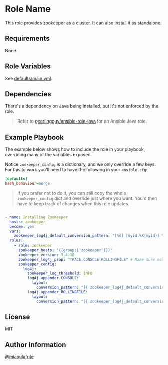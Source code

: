 Role Name
=========

This role provides zookeeper as a cluster.
It can also install it as standalone.

Requirements
------------

None.

Role Variables
--------------

See [defaults/main.yml](defaults/main.yml).

Dependencies
------------


There's a dependency on Java being installed, but it's not enforced by the role.

> Refer to [geerlingguy/ansible-role-java](https://github.com/geerlingguy/ansible-role-java) for an Ansible Java role.

Example Playbook
----------------


The example below shows how to include the role in your playbook, overriding many of the variables exposed.

Notice `zookeeper_config` is a dictionary, and we only override a few keys.
For this to work you'll need to have the following in your `ansible.cfg`: 

```ini
[defaults]
hash_behaviour=merge
```

> If you prefer not to do it, you can still copy the whole `zookeeper_config` dict and override just where you want.
You'd then have to keep track of changes when this role updates.

```yaml

- name: Installing ZooKeeper
  hosts: zookeeper
  become: yes
  vars:
    zookeeper_log4j_default_conversion_pattern: "[%d] [myid:%X{myid}] %p %m (%c)%n"
  roles:
    - role: zookeeper
      zookeeper_hosts: "{{groups['zookeeper']}}"
      zookeeper_version: 3.4.10
      zookeeper_log4j_prop: "TRACE,CONSOLE,ROLLINGFILE" # Make sure not to include any space in there
      zookeeper_config:
        log4j:
          zookeeper_log_threshold: INFO
          log4j_appender_CONSOLE:
            layout:
              conversion_pattern: "{{ zookeeper_log4j_default_conversion_pattern }}"
          log4j_appender_ROLLINGFILE:
            layout:
              conversion_pattern: "{{ zookeeper_log4j_default_conversion_pattern }}"
```

License
-------

MIT

Author Information
------------------

[@miaoulafrite](https://github.com/miaoulafrite)

